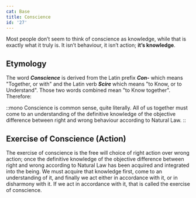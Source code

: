 ```yaml
---
cat: Base
title: Conscience
id: '27'
---
```


<span class="desc">Most people don’t seem to think of conscience as knowledge, while that is exactly what it truly is. It isn’t behaviour, it isn’t action; <b class="font-bold underline">it’s knowledge</b>.</span>

## Etymology
The word **_Conscience_** is derived from the Latin prefix **_Con-_** which means "Together, or with" and the Latin verb **_Scire_** which means "to Know, or to Understand". Those two words combined mean "to Know together". Therefore:

::mono
Conscience is common sense, quite literally. All of us together must come to an understanding of the definitive knowledge of the objective difference between right and wrong behaviour according to Natural Law.
::

## Exercise of Conscience (Action)
The exercise of conscience is the free will choice of right action over wrong action; once the definitive knowledge of the objective difference between right and wrong according to Natural Law has been acquired and integrated into the being. We must acquire that knowledge first, come to an understanding of it, and finally we act either in accordance with it, or in disharmony with it. If we act in accordance with it, that is called the exercise of conscience.